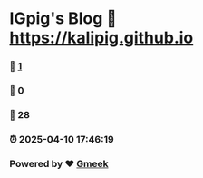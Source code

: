 # IGpig's Blog :link: https://kalipig.github.io 
### :page_facing_up: [1](https://kalipig.github.io/tag.html) 
### :speech_balloon: 0 
### :hibiscus: 28 
### :alarm_clock: 2025-04-10 17:46:19 
### Powered by :heart: [Gmeek](https://github.com/Meekdai/Gmeek)
